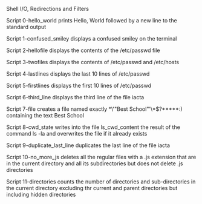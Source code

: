 Shell I/O, Redirections and Filters 

Script 0-hello_world prints Hello, World followed by a new line to the standard output

Script 1-confused_smiley displays a confused smiley on the terminal

Script 2-hellofile displays the contents of the /etc/passwd file

Script 3-twofiles displays the contents of /etc/passwd and /etc/hosts

Script 4-lastlines displays the last 10 lines of /etc/passwd

Script 5-firstlines displays the first 10 lines of /etc/passwd

Script 6-third_line displays the third line of the file iacta

Script 7-file creates a file named exactly \*\\'"Best School"\'\\*$\?\*\*\*\*\*:) containing the text Best School

Script 8-cwd_state writes into the file ls_cwd_content the result of the command ls -la and overwrites the file if it already exists

Script 9-duplicate_last_line duplicates the last line of the file iacta

Script 10-no_more_js deletes all the regular files with a .js extension that are in the current directory and all its subdirectories but does not delete .js directories

Script 11-directories counts the number of directories and sub-directories in the current directory excluding thr current and parent directories but including hidden directories
